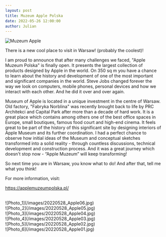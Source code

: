 ```yaml
---
layout: post  
title: Muzeum Apple Polska
date: 2022-05-26 12:00:00
author: Julian
---
```

![Muzeum Apple](/images/20220528_Apple_BW.jpg)

<!--excerpt-->

There is a new cool place to visit in Warsaw! (probably the coolest)!  

I am proud to announce that after many challenges we faced, "Apple Muzeum Polska" is finally open. It presents the largest collection of products designed by Apple in the world. On 350 sq m you have a chance to learn about the history and development of one of the most important and significant companies in the world. Steve Jobs changed forever the way we look on computers, mobile phones, personal devices and how we interact with each other. And he did it over and over again.  

Museum of Apple is located in a unique investment in the centre of Warsaw. Old factory, "Fabryka Norblina" was recently brought back to life by PRC Architekci and Capital Park after more than a decade of hard work. It is a great place which contains among others one of the best office spaces in Europe, small boutiques, famous food court and high-end cinema.
It feels great to be part of the history of this significant site by designing interiors of Apple Museum and its further coordination. I had a perfect chance to observe how initial ideas of the Museum and conceptual sketches transformed into a solid reality - through countless discussions, technical development and construction process. And it was a great journey which doesn't stop now - “Apple Muzeum” will keep transforming!  

So next time you are in Warsaw, you know what to do! And after that, tell me what you think!  

For more information, visit:

<https://applemuzeumpolska.pl/>  

<br>  
![Photo_1](/images/20220528_Apple06.jpg)  
<br>
![Photo_2](/images/20220528_Apple05.jpg)  
<br>
![Photo_3](/images/20220528_Apple04.jpg)  
<br>
![Photo_4](/images/20220528_Apple03.jpg)  
<br>
![Photo_5](/images/20220528_Apple02.jpg)  
<br>
![Photo_6](/images/20220528_Apple01.jpg)  
